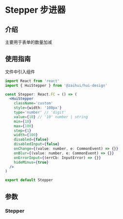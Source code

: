 # Stepper 步进器

## 介绍

主要用于表单的数量加减

## 使用指南

文件中引入组件

```jsx
import React from 'react'
import { HuiStepper } from '@zaihui/hui-design'

const Stepper: React.FC = () => (
  <HuiStepper
    className='custom'
    style={width: '100px'}
    type='number' // 'digit'
    value={10} // '10' number | string
    min={10}
    max={100}
    step={1}
    width={100}
    disabled={false}
    disabledInput={false}
    onChange={(value: number, e: CommonEvent) => {}}
    onBlur={(value: number, e: CommonEvent) => {}}
    onErrorInput={(errCb: InputError) => {}}
    hideMinus={true}
  />
)

export default Stepper
```

## 参数

### Stepper

<auto-doc path="components/Stepper/index.tsx" />

<demo-phone page="/pages/Stepper/Stepper" />
